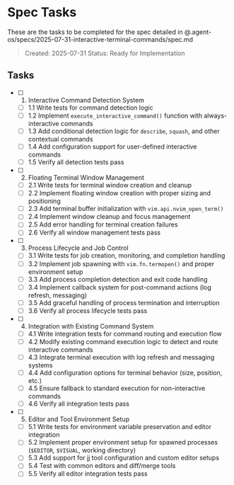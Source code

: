 # Spec Tasks

These are the tasks to be completed for the spec detailed in @.agent-os/specs/2025-07-31-interactive-terminal-commands/spec.md

> Created: 2025-07-31
> Status: Ready for Implementation

## Tasks

- [ ] 1. Interactive Command Detection System
  - [ ] 1.1 Write tests for command detection logic
  - [ ] 1.2 Implement `execute_interactive_command()` function with always-interactive commands
  - [ ] 1.3 Add conditional detection logic for `describe`, `squash`, and other contextual commands
  - [ ] 1.4 Add configuration support for user-defined interactive commands
  - [ ] 1.5 Verify all detection tests pass

- [ ] 2. Floating Terminal Window Management
  - [ ] 2.1 Write tests for terminal window creation and cleanup
  - [ ] 2.2 Implement floating window creation with proper sizing and positioning
  - [ ] 2.3 Add terminal buffer initialization with `vim.api.nvim_open_term()`
  - [ ] 2.4 Implement window cleanup and focus management
  - [ ] 2.5 Add error handling for terminal creation failures
  - [ ] 2.6 Verify all window management tests pass

- [ ] 3. Process Lifecycle and Job Control
  - [ ] 3.1 Write tests for job creation, monitoring, and completion handling
  - [ ] 3.2 Implement job spawning with `vim.fn.termopen()` and proper environment setup
  - [ ] 3.3 Add process completion detection and exit code handling
  - [ ] 3.4 Implement callback system for post-command actions (log refresh, messaging)
  - [ ] 3.5 Add graceful handling of process termination and interruption
  - [ ] 3.6 Verify all process lifecycle tests pass

- [ ] 4. Integration with Existing Command System
  - [ ] 4.1 Write integration tests for command routing and execution flow
  - [ ] 4.2 Modify existing command execution logic to detect and route interactive commands
  - [ ] 4.3 Integrate terminal execution with log refresh and messaging systems
  - [ ] 4.4 Add configuration options for terminal behavior (size, position, etc.)
  - [ ] 4.5 Ensure fallback to standard execution for non-interactive commands
  - [ ] 4.6 Verify all integration tests pass

- [ ] 5. Editor and Tool Environment Setup
  - [ ] 5.1 Write tests for environment variable preservation and editor integration
  - [ ] 5.2 Implement proper environment setup for spawned processes (`$EDITOR`, `$VISUAL`, working directory)
  - [ ] 5.3 Add support for jj tool configuration and custom editor setups
  - [ ] 5.4 Test with common editors and diff/merge tools
  - [ ] 5.5 Verify all editor integration tests pass
